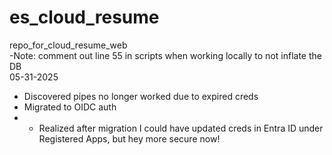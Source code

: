 # es_cloud_resume
 repo_for_cloud_resume_web  
-Note: comment out line 55 in scripts when working locally to not inflate the DB  
05-31-2025   
- Discovered pipes no longer worked due to expired creds   
- Migrated to OIDC auth  
- - Realized after migration I could have updated creds in Entra ID under Registered Apps, but hey more secure now!  
